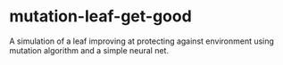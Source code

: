 # mutation-leaf-get-good
A simulation of a leaf improving at protecting against environment using mutation algorithm and a simple neural net.
